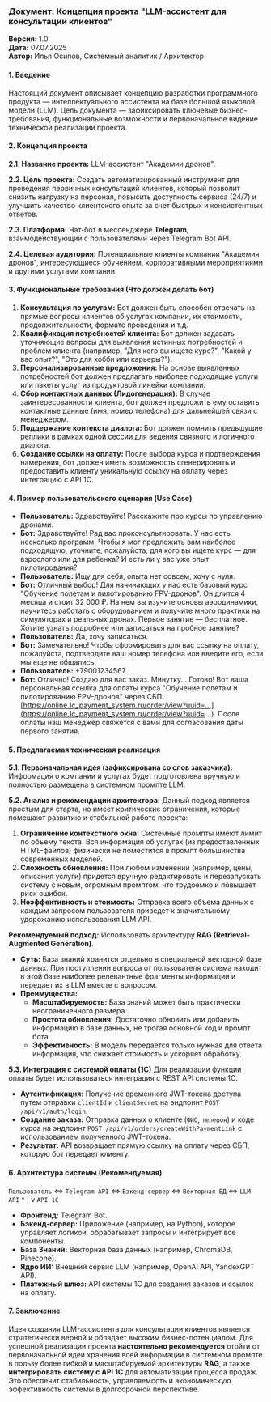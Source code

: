 ### **Документ: Концепция проекта "LLM-ассистент для консультации клиентов"**

**Версия:** 1.0  
**Дата:** 07.07.2025  
**Автор:** Илья Осипов, Системный аналитик / Архитектор

#### **1. Введение**
Настоящий документ описывает концепцию разработки программного продукта — интеллектуального ассистента на базе большой языковой модели (LLM). Цель документа — зафиксировать ключевые бизнес-требования, функциональные возможности и первоначальное видение технической реализации проекта.

#### **2. Концепция проекта**

**2.1. Название проекта:** LLM-ассистент "Академии дронов".

**2.2. Цель проекта:**
Создать автоматизированный инструмент для проведения первичных консультаций клиентов, который позволит снизить нагрузку на персонал, повысить доступность сервиса (24/7) и улучшить качество клиентского опыта за счет быстрых и консистентных ответов.

**2.3. Платформа:**
Чат-бот в мессенджере **Telegram**, взаимодействующий с пользователями через Telegram Bot API.

**2.4. Целевая аудитория:**
Потенциальные клиенты компании "Академия дронов", интересующиеся обучением, корпоративными мероприятиями и другими услугами компании.

#### **3. Функциональные требования (Что должен делать бот)**

1.  **Консультация по услугам:** Бот должен быть способен отвечать на прямые вопросы клиентов об услугах компании, их стоимости, продолжительности, формате проведения и т.д.
2.  **Квалификация потребностей клиента:** Бот должен задавать уточняющие вопросы для выявления истинных потребностей и проблем клиента (например, "Для кого вы ищете курс?", "Какой у вас опыт?", "Это для хобби или карьеры?").
3.  **Персонализированные предложения:** На основе выявленных потребностей бот должен предлагать наиболее подходящие услуги или пакеты услуг из продуктовой линейки компании.
4.  **Сбор контактных данных (Лидогенерация):** В случае заинтересованности клиента, бот должен предложить ему оставить контактные данные (имя, номер телефона) для дальнейшей связи с менеджером.
5.  **Поддержание контекста диалога:** Бот должен помнить предыдущие реплики в рамках одной сессии для ведения связного и логичного диалога.
6.  **Создание ссылки на оплату:** После выбора курса и подтверждения намерения, бот должен иметь возможность сгенерировать и предоставить клиенту уникальную ссылку на оплату через интеграцию с API 1С.

#### **4. Пример пользовательского сценария (Use Case)**

*   **Пользователь:** Здравствуйте! Расскажите про курсы по управлению дронами.
*   **Бот:** Здравствуйте! Рад вас проконсультировать. У нас есть несколько программ. Чтобы я мог предложить вам наиболее подходящую, уточните, пожалуйста, для кого вы ищете курс — для взрослого или для ребенка? И есть ли у вас уже опыт пилотирования?
*   **Пользователь:** Ищу для себя, опыта нет совсем, хочу с нуля.
*   **Бот:** Отличный выбор! Для начинающих у нас есть базовый курс "Обучение полетам и пилотированию FPV-дронов". Он длится 4 месяца и стоит 32 000 ₽. На нем вы изучите основы аэродинамики, научитесь работать с оборудованием и получите много практики на симуляторах и реальных дронах. Первое занятие — бесплатное. Хотите узнать подробнее или записаться на пробное занятие?
*   **Пользователь:** Да, хочу записаться.
*   **Бот:** Замечательно! Чтобы сформировать для вас ссылку на оплату, пожалуйста, подтвердите ваш номер телефона или введите его, если мы еще не общались.
*   **Пользователь:** +79001234567
*   **Бот:** Отлично! Создаю для вас заказ. Минутку... Готово! Вот ваша персональная ссылка для оплаты курса "Обучение полетам и пилотированию FPV-дронов" через СБП: [https://online.1c_payment_system.ru/order/view?uuid=...](https://online.1c_payment_system.ru/order/view?uuid=...). После оплаты наш менеджер свяжется с вами для согласования даты первого занятия.

#### **5. Предлагаемая техническая реализация**

**5.1. Первоначальная идея (зафиксирована со слов заказчика):**
Информация о компании и услугах будет подготовлена вручную и полностью размещена в системном промпте LLM.

**5.2. Анализ и рекомендации архитектора:**
Данный подход является простым для старта, но имеет критические ограничения, которые помешают развитию и стабильной работе проекта:

1.  **Ограничение контекстного окна:** Системные промпты имеют лимит по объему текста. Вся информация об услугах (из предоставленных HTML-файлов) физически не поместится в промпт большинства современных моделей.
2.  **Сложность обновления:** При любом изменении (например, цены, описания услуги) придется вручную редактировать и перезапускать систему с новым, огромным промптом, что трудоемко и повышает риск ошибок.
3.  **Неэффективность и стоимость:** Отправка всего объема данных с каждым запросом пользователя приведет к значительному удорожанию использования LLM API.

**Рекомендуемый подход:** Использовать архитектуру **RAG (Retrieval-Augmented Generation)**.
*   **Суть:** База знаний хранится отдельно в специальной векторной базе данных. При поступлении вопроса от пользователя система находит в этой базе наиболее релевантные фрагменты информации и передает их в LLM вместе с вопросом.
*   **Преимущества:**
    *   **Масштабируемость:** База знаний может быть практически неограниченного размера.
    *   **Простота обновления:** Достаточно обновить или добавить информацию в базе данных, не трогая основной код и промпт бота.
    *   **Эффективность:** В модель передается только нужная для ответа информация, что снижает стоимость и ускоряет обработку.

**5.3. Интеграция с системой оплаты (1С)**
Для реализации функции оплаты будет использоваться интеграция с REST API системы 1С.

*   **Аутентификация:** Получение временного JWT-токена доступа путем отправки `clientId` и `clientSecret` на эндпоинт `POST /api/v1/auth/login`.
*   **Создание заказа:** Отправка данных о клиенте (`ФИО`, `телефон`) и коде курса на эндпоинт `POST /api/v1/orders/createWithPaymentLink` с использованием полученного JWT-токена.
*   **Результат:** API возвращает прямую ссылку на оплату через СБП, которую бот передает клиенту.

#### **6. Архитектура системы (Рекомендуемая)**

`Пользователь` <=> `Telegram API` <=> `Бэкенд-сервер` <=> `Векторная БД` <=> `LLM API`
                                                      ^
                                                      |
                                                      v
                                                   `API 1C`

*   **Фронтенд:** Telegram Bot.
*   **Бэкенд-сервер:** Приложение (например, на Python), которое управляет логикой, обрабатывает запросы и интегрирует все компоненты.
*   **База Знаний:** Векторная база данных (например, ChromaDB, Pinecone).
*   **Ядро ИИ:** Внешний сервис LLM (например, OpenAI API, YandexGPT API).
*   **Платежный шлюз:** API системы 1С для создания заказов и ссылок на оплату.

#### **7. Заключение**
Идея создания LLM-ассистента для консультации клиентов является стратегически верной и обладает высоким бизнес-потенциалом. Для успешной реализации проекта **настоятельно рекомендуется** отойти от первоначальной идеи хранения всей информации в системном промпте в пользу более гибкой и масштабируемой архитектуры **RAG**, а также **интегрировать систему с API 1С** для автоматизации процесса продаж. Это обеспечит стабильность, управляемость и экономическую эффективность системы в долгосрочной перспективе.